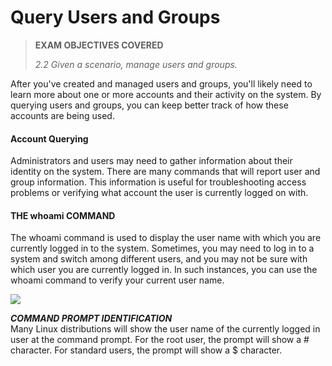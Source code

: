 # Query Users and Groups

> **EXAM OBJECTIVES COVERED**
> 
> _2.2 Given a scenario, manage users and groups._

After you've created and managed users and groups, you'll likely need to learn more about one or more accounts and their activity on the system. By querying users and groups, you can keep better track of how these accounts are being used.

#### Account Querying

Administrators and users may need to gather information about their identity on the system. There are many commands that will report user and group information. This information is useful for troubleshooting access problems or verifying what account the user is currently logged on with.

#### THE whoami COMMAND

The whoami command is used to display the user name with which you are currently logged in to the system. Sometimes, you may need to log in to a system and switch among different users, and you may not be sure with which user you are currently logged in. In such instances, you can use the whoami command to verify your current user name.

![](query.png)


**_COMMAND PROMPT IDENTIFICATION_**  
Many Linux distributions will show the user name of the currently logged in user at the command prompt. For the root user, the prompt will show a # character. For standard users, the prompt will show a $ character.
